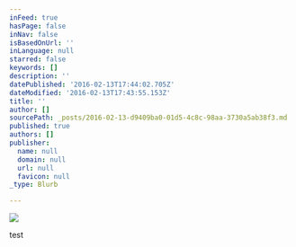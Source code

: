 ```yaml
---
inFeed: true
hasPage: false
inNav: false
isBasedOnUrl: ''
inLanguage: null
starred: false
keywords: []
description: ''
datePublished: '2016-02-13T17:44:02.705Z'
dateModified: '2016-02-13T17:43:55.153Z'
title: ''
author: []
sourcePath: _posts/2016-02-13-d9409ba0-01d5-4c8c-98aa-3730a5ab38f3.md
published: true
authors: []
publisher:
  name: null
  domain: null
  url: null
  favicon: null
_type: Blurb

---
```

![](https://the-grid-user-content.s3-us-west-2.amazonaws.com/fa07e532-dfef-49bd-9cfe-2cf82812a478.JPG)

test